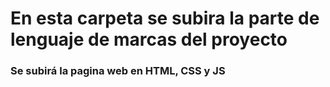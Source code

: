 # En esta carpeta se subira la parte de lenguaje de marcas del proyecto

### Se subirá la pagina web en HTML, CSS y JS
